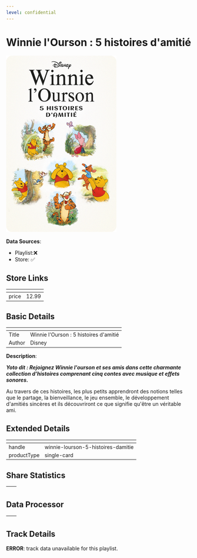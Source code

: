```yaml
---
level: confidential
---
```

# Winnie l'Ourson : 5 histoires d'amitié

![card_[9g6TC].png](../../img/cards/card_[9g6TC].png)

**Data Sources**: 

- Playlist:❌
- Store: ✅


## Store Links

| <!-- --> | <!-- --> |
| - | - |
| price | 12.99 |


## Basic Details

| <!-- --> | <!-- --> |
| - | - |
| Title | Winnie l'Ourson : 5 histoires d'amitié |
| Author | Disney |

**Description**:

_**Yoto dit : Rejoignez Winnie l'ourson et ses amis dans cette charmante collection d'histoires comprenant cinq contes avec musique et effets sonores.**_

Au travers de ces histoires, les plus petits apprendront des notions telles que le partage, la bienveillance, le jeu ensemble, le développement d'amitiés sincères et ils découvriront ce que signifie qu'être un véritable ami.


## Extended Details

| <!-- --> | <!-- --> |
| - | - |
| handle | winnie-lourson-5-histoires-damitie |
| productType | single-card |


## Share Statistics

| <!-- --> | <!-- --> |
| - | - |


## Data Processor

| <!-- --> | <!-- --> |
| - | - |


## Track Details

**ERROR**: track data unavailable for this playlist.
